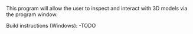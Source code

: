 This program will allow the user to inspect and interact with 3D models via the program window.  

Build instructions (Windows):
	-TODO
